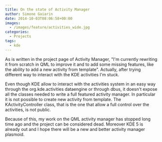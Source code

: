 ```yaml
---
title: On the state of Activity Manager
author: Simone Gaiarin
date: 2014-10-03T08:06:58+00:00
images:
  - /images/feature/activities_wide.jpg
categories:
  - Projects
tags:
  - kde
---
```

As is written in the project page of Activity Manager, "I'm currently rewriting it from scratch in QML to improve it and to add some missing features, like the ability to add a new activity from template". Actually, after trying different way to interact with the KDE activities I'm stuck.<!--more-->

Even though KDE allow to interact with the activities system in an easy way through the org.kde.activities dataengine or through dbus, it doesn't expose all the classes needed to write a full featured activity manager. In particular it is not possible to create new activity from template. The KActivityController class, that is the one that allow a full control over the activities, is not public.

Because of this, my work on the QML activity manager has stopped long time ago and the project can be considered dead. Moreover KDE 5 is already out and I hope there will be a new and better activity manager plasmoid.
